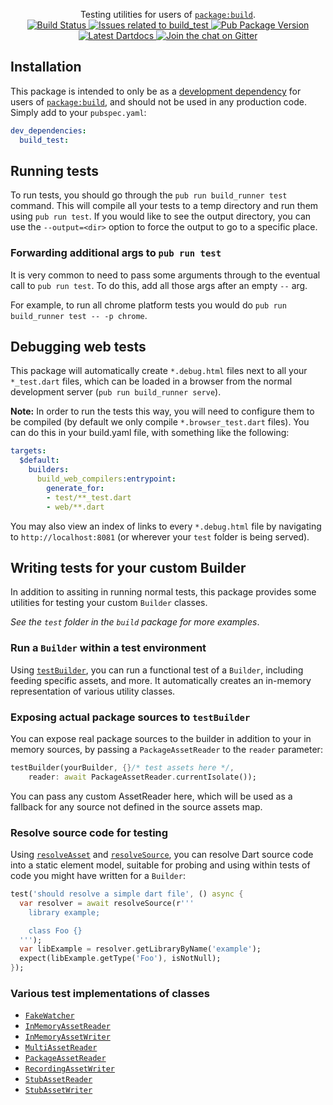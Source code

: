<p align="center">
  Testing utilities for users of <a href="https://pub.dev/packages/build"><code>package:build</code></a>.
  <br>
  <a href="https://travis-ci.org/dart-lang/build">
    <img src="https://travis-ci.org/dart-lang/build.svg?branch=master" alt="Build Status" />
  </a>
  <a href="https://github.com/dart-lang/build/labels/package%3A%20build_test">
    <img src="https://img.shields.io/github/issues-raw/dart-lang/build/package%3A%20build_test.svg" alt="Issues related to build_test" />
  </a>
  <a href="https://pub.dev/packages/build_test">
    <img src="https://img.shields.io/pub/v/build_test.svg" alt="Pub Package Version" />
  </a>
  <a href="https://pub.dev/documentation/build_test/latest">
    <img src="https://img.shields.io/badge/dartdocs-latest-blue.svg" alt="Latest Dartdocs" />
  </a>
  <a href="https://gitter.im/dart-lang/build">
    <img src="https://badges.gitter.im/dart-lang/build.svg" alt="Join the chat on Gitter" />
  </a>
</p>

## Installation

This package is intended to only be as a [development dependency][] for users
of [`package:build`][], and should not be used in any production code. Simply
add to your `pubspec.yaml`:

```yaml
dev_dependencies:
  build_test:
```

## Running tests

To run tests, you should go through the `pub run build_runner test` command.
This will compile all your tests to a temp directory and run them using
`pub run test`. If you would like to see the output directory, you can use the
`--output=<dir>` option to force the output to go to a specific place.

### Forwarding additional args to `pub run test`

It is very common to need to pass some arguments through to the eventual call
to `pub run test`. To do this, add all those args after an empty `--` arg.

For example, to run all chrome platform tests you would do
`pub run build_runner test -- -p chrome`.

## Debugging web tests

This package will automatically create `*.debug.html` files next to all your
`*_test.dart` files, which can be loaded in a browser from the normal
development server (`pub run build_runner serve`).

**Note:** In order to run the tests this way, you will need to configure them
to be compiled (by default we only compile `*.browser_test.dart` files). You
can do this in your build.yaml file, with something like the following:

```yaml
targets:
  $default:
    builders:
      build_web_compilers:entrypoint:
        generate_for:
        - test/**_test.dart
        - web/**.dart
```

You may also view an index of links to every `*.debug.html` file by navigating
to `http://localhost:8081` (or wherever your `test` folder is being served).

## Writing tests for your custom Builder

In addition to assiting in running normal tests, this package provides some
utilities for testing your custom `Builder` classes.

_See the `test` folder in the `build` package for more examples_.

### Run a `Builder` within a test environment

Using [`testBuilder`][api:testBuilder], you can run a functional test of a
`Builder`, including feeding specific assets, and more. It automatically
creates an in-memory representation of various utility classes.

### Exposing actual package sources to `testBuilder`

You can expose real package sources to the builder in addition to your in
memory sources, by passing a `PackageAssetReader` to the `reader` parameter:

```dart
testBuilder(yourBuilder, {}/* test assets here */,
    reader: await PackageAssetReader.currentIsolate());
```

You can pass any custom AssetReader here, which will be used as a fallback
for any source not defined in the source assets map.

### Resolve source code for testing

Using [`resolveAsset`][api:resolveAsset] and
[`resolveSource`][api:resolveSource], you can resolve Dart source code into a
static element model, suitable for probing and using within tests of code you
might have written for a `Builder`:

```dart
test('should resolve a simple dart file', () async {
  var resolver = await resolveSource(r'''
    library example;

    class Foo {}
  ''');
  var libExample = resolver.getLibraryByName('example');
  expect(libExample.getType('Foo'), isNotNull);
});
```

### Various test implementations of classes

* [`FakeWatcher`][api:FakeWatcher]
* [`InMemoryAssetReader`][api:InMemoryAssetReader]
* [`InMemoryAssetWriter`][api:InMemoryAssetWriter]
* [`MultiAssetReader`][api:MultiAssetReader]
* [`PackageAssetReader`][api:PackageAssetReader]
* [`RecordingAssetWriter`][api:RecordingAssetWriter]
* [`StubAssetReader`][api:StubAssetReader]
* [`StubAssetWriter`][api:StubAssetWriter]

[development dependency]: https://dart.dev/tools/pub/dependencies#dev-dependencies
[`package:build`]: https://pub.dev/packages/build

[api:FakeWatcher]: https://pub.dev/documentation/build_test/latest/build_test/FakeWatcher-class.html
[api:InMemoryAssetReader]: https://pub.dev/documentation/build_test/latest/build_test/InMemoryAssetReader-class.html
[api:InMemoryAssetWriter]: https://pub.dev/documentation/build_test/latest/build_test/InMemoryAssetWriter-class.html
[api:MultiAssetReader]: https://pub.dev/documentation/build_test/latest/build_test/MultiAssetReader-class.html
[api:PackageAssetReader]: https://pub.dev/documentation/build_test/latest/build_test/PackageAssetReader-class.html
[api:RecordingAssetWriter]: https://pub.dev/documentation/build_test/latest/build_test/RecordingAssetWriter-class.html
[api:StubAssetReader]: https://pub.dev/documentation/build_test/latest/build_test/StubAssetReader-class.html
[api:StubAssetWriter]: https://pub.dev/documentation/build_test/latest/build_test/StubAssetWriter-class.html

[api:resolveAsset]: https://pub.dev/documentation/build_test/latest/build_test/resolveAsset.html
[api:resolveSource]: https://pub.dev/documentation/build_test/latest/build_test/resolveSource.html
[api:testBuilder]: https://pub.dev/documentation/build_test/latest/build_test/testBuilder.html
